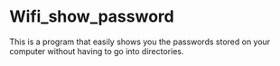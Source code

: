 # Wifi_show_password
This is a program that easily shows you the passwords stored on your computer without having to go into directories.

